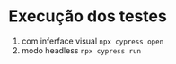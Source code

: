 # Execução dos testes
1. com inferface visual 
`npx cypress open`
2. modo headless
`npx cypress run`